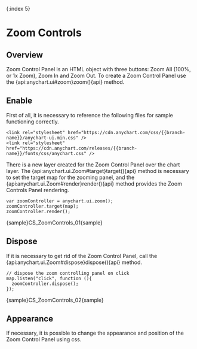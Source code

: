 {:index 5}
# Zoom Controls

## Overview

Zoom Control Panel is an HTML object with three buttons: Zoom All (100%, or 1x Zoom), Zoom In and Zoom Out. To create a Zoom Control Panel use the {api:anychart.ui#zoom}zoom(){api} method. 

## Enable

First of all, it is necessary to reference the following files for sample functioning correctly.

```
<link rel="stylesheet" href="https://cdn.anychart.com/css/{{branch-name}}/anychart-ui.min.css" />
<link rel="stylesheet" href="https://cdn.anychart.com/releases/{{branch-name}}/fonts/css/anychart.css" />
```

There is a new layer created for the Zoom Control Panel over the chart layer. The {api:anychart.ui.Zoom#target}target(){api} method is necessary to set the target map for the zooming panel, and the {api:anychart.ui.Zoom#render}render(){api} method provides the Zoom Controls Panel rendering.

```
var zoomController = anychart.ui.zoom();
zoomController.target(map);
zoomController.render();
```
{sample}CS\_ZoomControls\_01{sample}


## Dispose

If it is necessary to get rid of the Zoom Control Panel, call the {api:anychart.ui.Zoom#dispose}dispose(){api} method.

```
// dispose the zoom controlling panel on click
map.listen("click", function (){
  zoomController.dispose();
});
```

{sample}CS\_ZoomControls\_02{sample}

## Appearance

If necessary, it is possible to change the appearance and position of the Zoom Control Panel using css. 